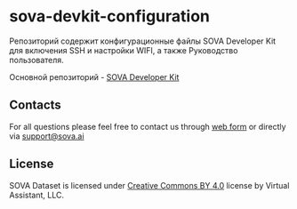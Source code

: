 # sova-devkit-configuration

Репозиторий содержит конфигурационные файлы SOVA Developer Kit для включения SSH и настройки WIFI, а также Руководство пользователя. 

Основной репозиторий - [SOVA Developer Kit](https://github.com/sovaai/sova-devkit) 

## Contacts

For all questions please feel free to contact us through [web form](https://sova.ai/other-inquiries) or directly via <a href="mailto:support@sova.ai?subject=SOVA Dataset">support@sova.ai</a>

## License

SOVA Dataset is licensed under [Creative Commons BY 4.0](https://creativecommons.org/licenses/by/4.0/) license by Virtual Assistant, LLC.
